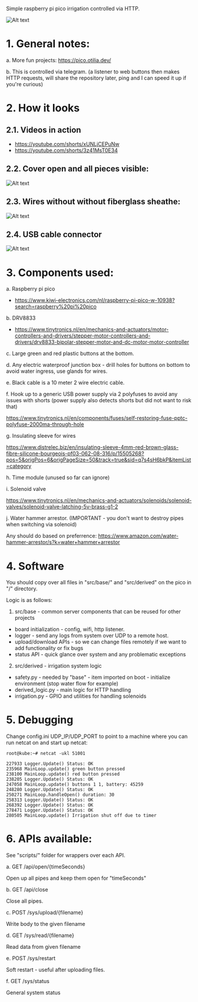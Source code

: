 Simple raspberry pi pico irrigation controlled via HTTP.

![Alt text](/images/0_main.jpg "")

# 1. General notes:

a. More fun projects: https://pico.otilia.dev/

b. This is controlled via telegram. (a listener to web buttons then makes HTTP requests, will share the repository later, ping and I can speed it up if you're curious)

# 2. How it looks

## 2.1. Videos in action

- https://youtube.com/shorts/xUNLjCEPuNw
- https://youtube.com/shorts/3z41MsT0E34

## 2.2. Cover open and all pieces visible:
![Alt text](/images/1_open.jpg "")

## 2.3. Wires without without fiberglass sheathe:
![Alt text](/images/2_before_sheathe.jpg "")

## 2.4. USB cable connector
![Alt text](/images/3_usb_connector.jpg "")

# 3. Components used:

a. Raspberry pi pico
- https://www.kiwi-electronics.com/nl/raspberry-pi-pico-w-10938?search=raspberry%20pi%20pico

b. DRV8833
- https://www.tinytronics.nl/en/mechanics-and-actuators/motor-controllers-and-drivers/stepper-motor-controllers-and-drivers/drv8833-bipolar-stepper-motor-and-dc-motor-motor-controller

c. Large green and red plastic buttons at the bottom.

d. Any electric waterproof junction box - drill holes for buttons on bottom to avoid water ingress, use glands for wires.

e. Black cable is a 10 meter 2 wire electric cable.

f. Hook up to a generic USB power supply via 2 polyfuses to avoid any issues with shorts (power supply also detects shorts but did not want to risk that)

https://www.tinytronics.nl/en/components/fuses/self-restoring-fuse-pptc-polyfuse-2000ma-through-hole

g. Insulating sleeve for wires

https://www.distrelec.biz/en/insulating-sleeve-4mm-red-brown-glass-fibre-silicone-bourgeois-pf03-062-08-316/p/15505268?pos=5&origPos=6&origPageSize=50&track=true&sid=q7s4sH6bkP&itemList=category

h. Time module (unused so far can ignore)

i. Solenoid valve

https://www.tinytronics.nl/en/mechanics-and-actuators/solenoids/solenoid-valves/solenoid-valve-latching-5v-brass-g1-2

j. Water hammer arrestor. (IMPORTANT - you don't want to destroy pipes when switching via solenoid)

Any should do based on preferrence: https://www.amazon.com/water-hammer-arrestor/s?k=water+hammer+arrestor

# 4. Software

You should copy over all files in "src/base/" and "src/derived" on the pico in "/" directory.

Logic is as follows:
1. src/base - common server components that can be reused for other projects
- board initialization - config, wifi, http listener.
- logger - send any logs from system over UDP to a remote host.
- upload/download APIs - so we can change files remotely if we want to add functionality or fix bugs
- status API - quick glance over system and any problematic exceptions

2. src/derived - irrigation system logic
- safety.py        - needed by "base" - item imported on boot - initialize environment (stop water flow for example)
- derived_logic.py - main logic for HTTP handling
- irrigation.py    - GPIO and utilities for handling solenoids

# 5. Debugging

Change config.ini UDP_IP/UDP_PORT to point to a machine where you can run netcat on and start up netcat:

```
root@kube:~# netcat -ukl 51001

227933 Logger.Update() Status: OK
235968 MainLoop.update() green button pressed
238100 MainLoop.update() red button pressed
238205 Logger.Update() Status: OK
247058 MainLoop.update() buttons 1 1, battery: 45259
248280 Logger.Update() Status: OK
250271 MainLoop.handleOpen() duration: 30
258313 Logger.Update() Status: OK
268392 Logger.Update() Status: OK
278471 Logger.Update() Status: OK
280505 MainLoop.update() Irrigation shut off due to timer
```

# 6. APIs available:

See "scripts/" folder for wrappers over each API.

a. GET /api/open/{timeSeconds}

Open up all pipes and keep them open for "timeSeconds"

b. GET /api/close

Close all pipes.

c. POST /sys/upload/{filename}

Write body to the given filename

d. GET /sys/read/{filename}

Read data from given filename

e. POST /sys/restart

Soft restart - useful after uploading files.

f. GET /sys/status

General system status


